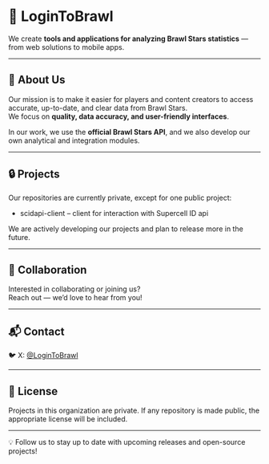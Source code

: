 # 🔫 LoginToBrawl

We create **tools and applications for analyzing Brawl Stars statistics** — from web solutions to mobile apps.

---

## 📌 About Us

Our mission is to make it easier for players and content creators to access accurate, up-to-date, and clear data from Brawl Stars.  
We focus on **quality, data accuracy, and user-friendly interfaces**.

In our work, we use the **official Brawl Stars API**, and we also develop our own analytical and integration modules.

---
## 🔒 Projects

Our repositories are currently private, except for one public project:

- scidapi-client – client for interaction with Supercell ID api

We are actively developing our projects and plan to release more in the future.

---

## 🤝 Collaboration

Interested in collaborating or joining us?  
Reach out — we’d love to hear from you!

---

## 📬 Contact

🐦 X: [@LoginToBrawl](https://x.com/LoginToBrawl)

---

## 📄 License

Projects in this organization are private. If any repository is made public, the appropriate license will be included.

---

💡 Follow us to stay up to date with upcoming releases and open-source projects!
